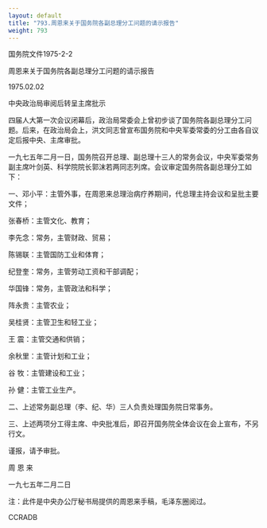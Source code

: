```yaml
---
layout: default
title: "793.周恩来关于国务院各副总理分工问题的请示报告"
weight: 793
---
```


国务院文件1975-2-2

周恩来关于国务院各副总理分工问题的请示报告

1975.02.02

中央政治局审阅后转呈主席批示

四届人大第一次会议闭幕后，政治局常委会上曾初步谈了国务院各副总理分工问题。后来，在政治局会上，洪文同志曾宣布国务院和中央军委常委的分工由各自议定后报中央、主席审批。

一九七五年二月一日，国务院召开总理、副总理十三人的常务会议，中央军委常务副主席叶剑英、科学院院长郭沫若两同志列席。会议审定国务院各副总理分工如下：

一、邓小平：主管外事，在周恩来总理治病疗养期间，代总理主持会议和呈批主要文件；

张春桥：主管文化、教育；

李先念：常务，主管财政、贸易；

陈锡联：主管国防工业和体育；

纪登奎：常务，主管劳动工资和干部调配；

华国锋：常务，主管政法和科学；

阵永贵：主管农业；

吴桂贤：主管卫生和轻工业；

王  震：主管交通和供销；

余秋里：主管计划和工业；

谷  牧：主管建设和工业；

孙  健：主管工业生产。

二、上述常务副总理（李、纪、华）三人负责处理国务院日常事务。

三、上述两项分工得主席、中央批准后，即召开国务院全体会议在会上宣布，不另行文。

谨报，请予审批。

周  恩  来

一九七五年二月二日

注：此件是中央办公厅秘书局提供的周恩来手稿，毛泽东圈阅过。

CCRADB

